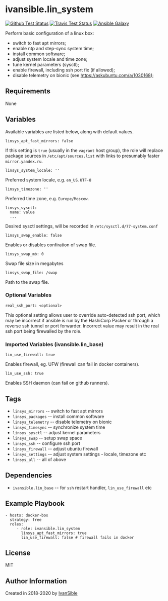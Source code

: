 # ivansible.lin_system

[![Github Test Status](https://github.com/ivansible/lin-system/workflows/Molecule%20test/badge.svg?branch=master)](https://github.com/ivansible/lin-system/actions)
[![Travis Test Status](https://travis-ci.org/ivansible/lin-system.svg?branch=master)](https://travis-ci.org/ivansible/lin-system)
[![Ansible Galaxy](https://img.shields.io/badge/galaxy-ivansible.lin__system-68a.svg?style=flat)](https://galaxy.ansible.com/ivansible/lin_system/)

Perform basic configuration of a linux box:
 - switch to fast apt mirrors;
 - enable ntp and step-sync system time;
 - install common software;
 - adjust system locale and time zone;
 - tune kernel parameters (sysctl);
 - enable firewall, including ssh port fix (if allowed);
 - disable telemetry on bionic (see https://askubuntu.com/a/1030168);


## Requirements

None


## Variables

Available variables are listed below, along with default values.

    linsys_apt_fast_mirrors: false

If this setting is `true` (usually in the `vagrant` host group),
the role will replace package sources in `/etc/apt/sources.list`
with links to presumably faster `mirror.yandex.ru`.

    linsys_system_locale: ''

Preferred system locale, e.g. `en_US.UTF-8`

    linsys_timezone: ''

Preferred time zone, e.g. `Europe/Moscow`.

    linsys_sysctl:
      name: value
      ...

Desired sysctl settings, will be recorded in `/etc/sysctl.d/77-system.conf`

    linsys_swap_enable: false
Enables or disables confiration of swap file.

    linsys_swap_mb: 0
Swap file size in megabytes

    linsys_swap_file: /swap
Path to the swap file.


### Optional Variables

    real_ssh_port: <optional>

This optional setting allows user to override auto-detected ssh port,
which may be incorrect if ansible is run by the HashiCorp Packer
or through a reverse ssh tunnel or port forwarder.
Incorrect value may result in the real ssh port being firewalled by the role.


### Imported Variables (ivansible.lin_base)

    lin_use_firewall: true
Enables firewall, eg. UFW (firewall can fail in docker containers).

    lin_use_ssh: true
Enables SSH daemon (can fail on github runners).


## Tags

- `linsys_mirrors` -- switch to fast apt mirrors
- `linsys_packages` -- install common software
- `linsys_telemetry` -- disable telemetry on bionic
- `linsys_timesync` -- synchronize system time
- `linsys_sysctl` -- adjust kernel parameters
- `linsys_swap` -- setup swap space
- `linsys_ssh` -- configure ssh port
- `linsys_firewall` -- adjust ubuntu firewall
- `linsys_settings` -- adjust system settings - locale, timezone etc
- `linsys_all` -- all of above


## Dependencies

- `ivansible.lin_base` -- for `ssh` restart handler, `lin_use_firewall` etc


## Example Playbook

    - hosts: docker-box
      strategy: free
      roles:
         - role: ivansible.lin_system
           linsys_apt_fast_mirrors: true
           lin_use_firewall: false # firewall fails in docker


## License

MIT

## Author Information

Created in 2018-2020 by [IvanSible](https://github.com/ivansible)
